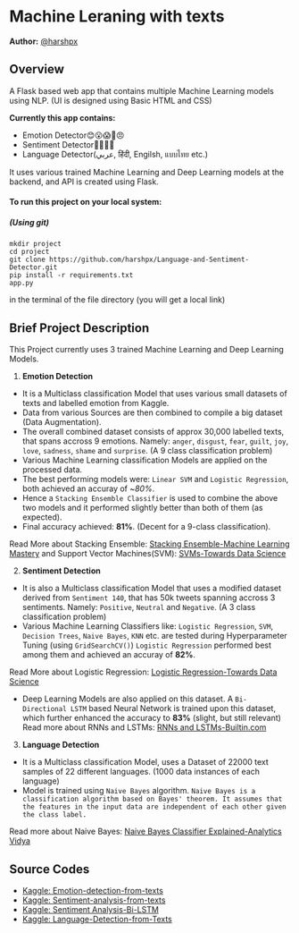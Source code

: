 
# Machine Leraning with texts
**Author:** [@harshpx](https://github.com/harshpx)
## Overview
A Flask based web app that contains multiple Machine Learning models using NLP.
(UI is designed using Basic HTML and CSS)

**Currently this app contains:**
* Emotion Detector😊😮😱🥰😠
* Sentiment Detector👍🏻👎🏻
* Language Detector(عربي, हिंदी, Engilsh, แบบไทย etc.)

It uses various trained Machine Learning and Deep Learning models at the backend, and API is created using Flask.


#### To run this project on your local system: 

##### (Using git)
```
mkdir project
cd project
git clone https://github.com/harshpx/Language-and-Sentiment-Detector.git
pip install -r requirements.txt
app.py
```

in the terminal of the file directory (you will get a local link)
## Brief Project Description
This Project currently uses 3 trained Machine Learning and Deep Learning Models.

1. **Emotion Detection**
* It is a Multiclass classification Model that uses various small datasets of texts and labelled emotion from Kaggle. 
* Data from various Sources are then combined to compile a big dataset (Data Augmentation).
* The overall combined dataset consists of approx 30,000 labelled texts, that spans accross 9 emotions. Namely: `anger`, `disgust`, `fear`, `guilt`, `joy`, `love`, `sadness`, `shame` and `surprise`. (A 9 class classification problem)
* Various Machine Learning classification Models are applied on the processed data.
* The best performing models were: `Linear SVM` and `Logistic Regression`, both achieved an accuray of ~*80%*.
* Hence a `Stacking Ensemble Classifier` is used to combine the above two models and it performed slightly better than both of them (as expected).
* Final accuracy achieved: **81%**. (Decent for a 9-class classification).

Read More about Stacking Ensemble: [Stacking Ensemble-Machine Learning Mastery](https://machinelearningmastery.com/stacking-ensemble-machine-learning-with-python/)
and Support Vector Machines(SVM): [SVMs-Towards Data Science](https://towardsdatascience.com/support-vector-machine-introduction-to-machine-learning-algorithms-934a444fca47)
        

2. **Sentiment Detection**
* It is also a Multiclass classification Model that uses a modified dataset derived from `Sentiment 140`, that has 50k tweets spanning accross 3 sentiments. Namely: `Positive`, `Neutral` and `Negative`. (A 3 class classification problem)
* Various Machine Learning Classifiers like: `Logistic Regression`, `SVM`, `Decision Trees`, `Naive Bayes`, `KNN` etc. are tested during Hyperparameter Tuning (using `GridSearchCV()`)
`Logistic Regression` performed best among them and achieved an accuray of **82%**.

Read More about Logistic Regression: [Logistic Regression-Towards Data Science](https://towardsdatascience.com/logistic-regression-detailed-overview-46c4da4303bc)
* Deep Learning Models are also applied on this dataset. A `Bi-Directional LSTM` based Neural Network is trained upon this dataset, which further enhanced the accuracy to **83%** (slight, but still relevant)
Read more about RNNs and LSTMs: [RNNs and LSTMs-Builtin.com](https://builtin.com/data-science/recurrent-neural-networks-and-lstm)


3. **Language Detection**
* It is a Multiclass classification Model, uses a Dataset of 22000 text samples of 22 different languages. (1000 data instances of each language)
* Model is trained using `Naive Bayes` algorithm. ```Naive Bayes is a classification algorithm based on Bayes' theorem. It assumes that the features in the input data are independent of each other given the class label.```

Read more about Naive Bayes: [Naive Bayes Classifier Explained-Analytics Vidya](https://www.analyticsvidhya.com/blog/2017/09/naive-bayes-explained/)


## Source Codes
* [Kaggle: Emotion-detection-from-texts](https://www.kaggle.com/code/harshpriye/emotion-detection-from-texts)
* [Kaggle: Sentiment-analysis-from-texts](https://www.kaggle.com/code/harshpriye/sentiment-analysis-from-texts)
* [Kaggle: Sentiment Analysis-Bi-LSTM](https://www.kaggle.com/code/harshpriye/sentiment-analysis-bi-lstm)
* [Kaggle: Language-Detection-from-Texts](https://www.kaggle.com/code/harshpriye/language-detection-from-texts)
